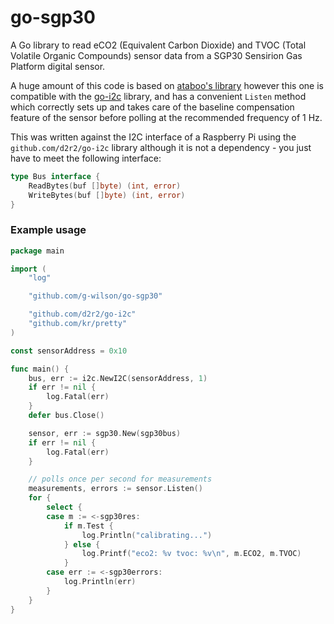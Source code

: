 # go-sgp30

A Go library to read eCO2 (Equivalent Carbon Dioxide) and TVOC (Total Volatile Organic Compounds) sensor data from a SGP30 Sensirion Gas Platform digital sensor.

A huge amount of this code is based on [ataboo's library](https://github.com/ataboo/sgp30go) however this one is compatible with the [go-i2c](https://github.com/d2r2/go-i2c) library, and has a convenient `Listen` method which correctly sets up and takes care of the baseline compensation feature of the sensor before polling at the recommended frequency of 1 Hz.

This was written against the I2C interface of a Raspberry Pi using the `github.com/d2r2/go-i2c` library although it is not a dependency - you just have to meet the following interface:

```go
type Bus interface {
	ReadBytes(buf []byte) (int, error)
	WriteBytes(buf []byte) (int, error)
}
```

### Example usage

```go
package main

import (
	"log"

	"github.com/g-wilson/go-sgp30"

	"github.com/d2r2/go-i2c"
	"github.com/kr/pretty"
)

const sensorAddress = 0x10

func main() {
	bus, err := i2c.NewI2C(sensorAddress, 1)
	if err != nil {
		log.Fatal(err)
	}
	defer bus.Close()

	sensor, err := sgp30.New(sgp30bus)
	if err != nil {
		log.Fatal(err)
	}

	// polls once per second for measurements
	measurements, errors := sensor.Listen()
	for {
		select {
		case m := <-sgp30res:
			if m.Test {
				log.Println("calibrating...")
			} else {
				log.Printf("eco2: %v tvoc: %v\n", m.ECO2, m.TVOC)
			}
		case err := <-sgp30errors:
			log.Println(err)
		}
	}
}
```
